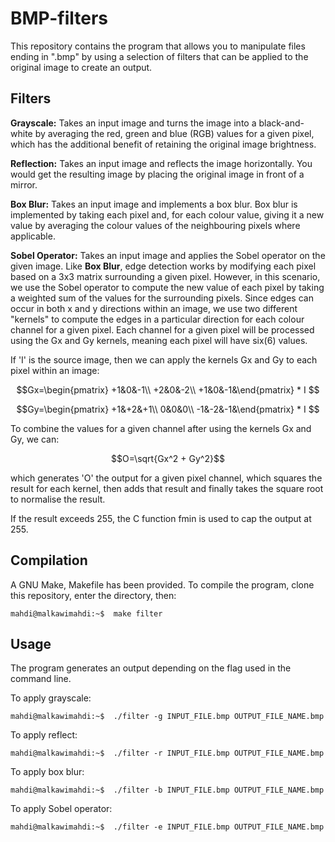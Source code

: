 # BMP-filters

This repository contains the program that allows you to manipulate files ending in ".bmp" by using a selection of filters that can be applied to the original image to create an output.

## Filters

**Grayscale:** Takes an input image and turns the image into a black-and-white by averaging the red, green and blue (RGB) values for a given pixel, which has the additional benefit of retaining the original image brightness.

**Reflection:** Takes an input image and reflects the image horizontally. You would get the resulting image by placing the original image in front of a mirror.

**Box Blur:** Takes an input image and implements a box blur. Box blur is implemented by taking each pixel and, for each colour value, giving it a new value by averaging the colour values of the neighbouring pixels where applicable.

**Sobel Operator:** Takes an input image and applies the Sobel operator on the given image. Like **Box Blur**, edge detection works by modifying each pixel based on a 3x3 matrix surrounding a given pixel. However, in this scenario, we use the Sobel operator to compute the new value of each pixel by taking a weighted sum of the values for the surrounding pixels. Since edges can occur in both x and y directions within an image, we use two different "kernels" to compute the edges in a particular direction for each colour channel for a given pixel. Each channel for a given pixel will be processed using the Gx and Gy kernels, meaning each pixel will have six(6) values. 

If 'I' is the source image, then we can apply the kernels Gx and Gy to each pixel within an image: 

$$Gx=\begin{pmatrix}
+1&0&-1\\
+2&0&-2\\
+1&0&-1&\end{pmatrix} * I $$

$$Gy=\begin{pmatrix}
+1&+2&+1\\
 0&0&0\\
-1&-2&-1&\end{pmatrix} * I $$

To combine the values for a given channel after using the kernels Gx and Gy, we can: 

$$O=\sqrt{Gx^2 + Gy^2}$$

which generates 'O' the output for a given pixel channel, which squares the result for each kernel, then adds that result and finally takes the square root to normalise the result. 

If the result exceeds 255, the C function fmin is used to cap the output at 255.

## Compilation

A GNU Make, Makefile has been provided. To compile the program, clone this repository, enter the directory, then:
```console
mahdi@malkawimahdi:~$  make filter
```

## Usage

The program generates an output depending on the flag used in the command line.

To apply grayscale:
```console
mahdi@malkawimahdi:~$  ./filter -g INPUT_FILE.bmp OUTPUT_FILE_NAME.bmp
```

To apply reflect:
```console
mahdi@malkawimahdi:~$  ./filter -r INPUT_FILE.bmp OUTPUT_FILE_NAME.bmp
```

To apply box blur:
```console
mahdi@malkawimahdi:~$  ./filter -b INPUT_FILE.bmp OUTPUT_FILE_NAME.bmp
```

To apply Sobel operator:
```console
mahdi@malkawimahdi:~$  ./filter -e INPUT_FILE.bmp OUTPUT_FILE_NAME.bmp
```
